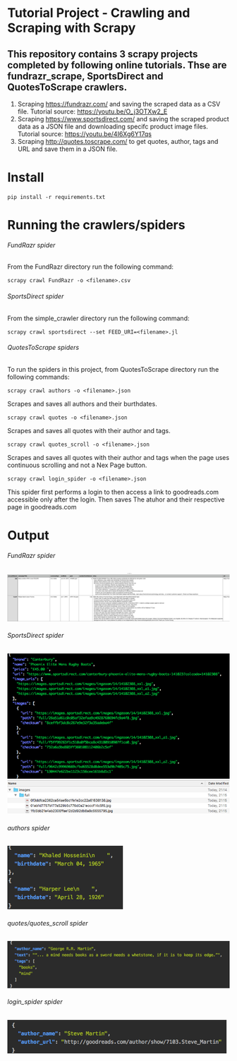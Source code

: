 # Tutorial Project - Crawling and Scraping with Scrapy


## This repository contains 3 scrapy projects completed by following online tutorials. Thse are fundrazr_scrape, SportsDirect and QuotesToScrape crawlers. 
  1. Scraping https://fundrazr.com/ and saving the scraped data as a CSV file. Tutorial source: https://youtu.be/O_j3OTXw2_E
  2. Scraping https://www.sportsdirect.com/ and saving the scraped product data as a JSON file and downloading 
     specifc product image files. Tutorial source: https://youtu.be/4I6Xg6Y17qs
  3. Scraping http://quotes.toscrape.com/ to get quotes, author, tags and URL and save them in a JSON file.

# Install
```
pip install -r requirements.txt
```

# Running the crawlers/spiders

###### FundRazr spider 
From the FundRazr directory run the following command:
```
scrapy crawl FundRazr -o <filename>.csv
```

###### SportsDirect spider 
From the simple_crawler directory run the following command:
```
scrapy crawl sportsdirect --set FEED_URI=<filename>.jl
```

###### QuotesToScrape spiders 
To run the spiders in this project, from QuotesToScrape directory run the following commands: 
```
scrapy crawl authors -o <filename>.json
```
Scrapes and saves all authors and their burthdates.


```
scrapy crawl quotes -o <filename>.json
```
Scrapes and saves all quotes with their author and tags.


```
scrapy crawl quotes_scroll -o <filename>.json
```
Scrapes and saves all quotes with their author and tags when the page uses continuous scrolling and not a Nex Page  button.


```
scrapy crawl login_spider -o <filename>.json
```
This spider first performs a login to then access a link to goodreads.com accessible only after the login. Then saves 
The atuhor and their respective page in goodreads.com

# Output

###### FundRazr spider 
![Alt text](screens/fundrazr_screen.png?raw=true "FundRazr csv")

###### SportsDirect spider 
![Alt text](screens/sportsdirect_screen.png?raw=true "SportsDirect JSON")
![Alt text](screens/sportsdirect_screen2.png?raw=true "SportsDirect Downloads")

###### authors spider 
![Alt text](screens/authors.png?raw=true "authors json")

###### quotes/quotes_scroll spider
![Alt text](screens/quotes.png?raw=true "quotes json")

###### login_spider spider
![Alt text](screens/author_goodreadurl.png?raw=true "logn_author_goodreads_url json")

